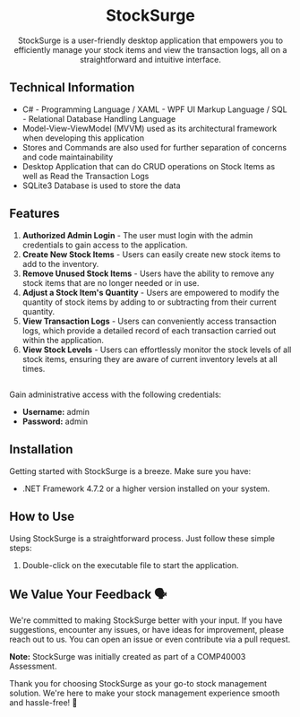 <h1 align="center">StockSurge</h1>

<p align="center">StockSurge is a user-friendly desktop application that empowers you to efficiently manage your stock items and view the transaction logs, all on a straightforward and intuitive interface.</p>

## Technical Information

- C# - Programming Language / XAML - WPF UI Markup Language / SQL - Relational Database Handling Language
- Model-View-ViewModel (MVVM) used as its architectural framework when developing this application
- Stores and Commands are also used for further separation of concerns and code maintainability
- Desktop Application that can do CRUD operations on Stock Items as well as Read the Transaction Logs
- SQLite3 Database is used to store the data

## Features

1. **Authorized Admin Login** - The user must login with the admin credentials to gain access to the application.
2. **Create New Stock Items** - Users can easily create new stock items to add to the inventory.
3. **Remove Unused Stock Items** - Users have the ability to remove any stock items that are no longer needed or in use.
4. **Adjust a Stock Item's Quantity** - Users are empowered to modify the quantity of stock items by adding to or subtracting from their current quantity.
5. **View Transaction Logs** - Users can conveniently access transaction logs, which provide a detailed record of each transaction carried out within the application.
6. **View Stock Levels** - Users can effortlessly monitor the stock levels of all stock items, ensuring they are aware of current inventory levels at all times.

##

Gain administrative access with the following credentials:

- **Username:** admin
- **Password:** admin

## Installation

Getting started with StockSurge is a breeze. Make sure you have:

- .NET Framework 4.7.2 or a higher version installed on your system.

## How to Use

Using StockSurge is a straightforward process. Just follow these simple steps:

1. Double-click on the executable file to start the application.

## We Value Your Feedback 🗣️

We're committed to making StockSurge better with your input. If you have suggestions, encounter any issues, or have ideas for improvement, please reach out to us. You can open an issue or even contribute via a pull request.

**Note:** StockSurge was initially created as part of a COMP40003 Assessment.

Thank you for choosing StockSurge as your go-to stock management solution. We're here to make your stock management experience smooth and hassle-free! 🙌
